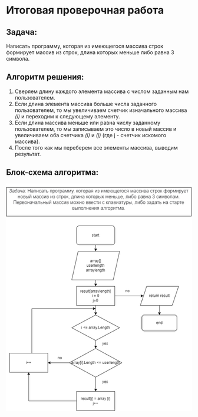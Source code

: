 # **Итоговая проверочная работа**
## **Задача:**
Написать программу, которая из имеющегося массива строк формирует массив из строк, длина которых меньше либо равна 3 символа.


## **Алгоритм решения:**
1. Сверяем длину каждого элемента массива с числом заданным нам пользователем.
2. Если длина элемента массива больше числа заданного пользователем, то мы увеличиваем счетчик изначального массива *(i)* и переходим к следующему элементу.
3. Если длина массива меньше или равна числу заданному пользователем, то мы записываем это число в новый массив и увеличиваем оба счетчика *(i)* и *(j)* (где j - счетчик искомого массива).
4. После того как мы переберем все элементы массива, выводим результат.

## **Блок-схема алгоритма:**

![блок-схема](block.png)
